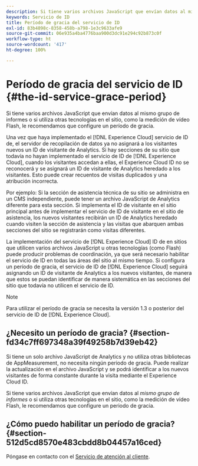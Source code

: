 ```yaml
---
description: Si tiene varios archivos JavaScript que envían datos al mismo grupo de informes o si utiliza otras tecnologías en el sitio, como la medición de vídeo Flash, le recomendamos que configure un período de gracia.
keywords: Servicio de ID
title: Período de gracia del servicio de ID
exl-id: 83b4898c-8358-458b-a798-1e3c9633afe9
source-git-commit: 06e935a4ba4776baa900d3dc91e294c92b873c0f
workflow-type: ht
source-wordcount: '417'
ht-degree: 100%

---
```


# Período de gracia del servicio de ID {#the-id-service-grace-period}

Si tiene varios archivos JavaScript que envían datos al mismo grupo de informes o si utiliza otras tecnologías en el sitio, como la medición de vídeo Flash, le recomendamos que configure un período de gracia.

Una vez que haya implementado el [!DNL Experience Cloud] servicio de ID de, el servidor de recopilación de datos ya no asignará a los visitantes nuevos un ID de visitante de Analytics. Si hay secciones de su sitio que todavía no hayan implementado el servicio de ID de [!DNL Experience Cloud], cuando los visitantes accedan a ellas, el Experience Cloud ID no se reconocerá y se asignará un ID de visitante de Analytics heredado a los visitantes. Esto puede crear recuentos de visitas duplicados y una atribución incorrecta.

Por ejemplo: Si la sección de asistencia técnica de su sitio se administra en un CMS independiente, puede tener un archivo JavaScript de Analytics diferente para esta sección. Si implementa el ID de visitante en el sitio principal antes de implementar el servicio de ID de visitante en el sitio de asistencia, los nuevos visitantes recibirán un ID de Analytics heredado cuando visiten la sección de asistencia y las visitas que abarquen ambas secciones del sitio se registrarán como visitas diferentes.

La implementación del servicio de [!DNL Experience Cloud] ID de en sitios que utilicen varios archivos JavaScript u otras tecnologías (como Flash) puede producir problemas de coordinación, ya que será necesario habilitar el servicio de ID en todas las áreas del sitio al mismo tiempo. Si configura un período de gracia, el servicio de ID de [!DNL Experience Cloud] seguirá asignando un ID de visitante de Analytics a los nuevos visitantes, de manera que estos se puedan identificar de manera sistemática en las secciones del sitio que todavía no utilicen el servicio de ID.

>[!NOTE]
>
>Para utilizar el período de gracia se necesita la versión 1.3 o posterior del servicio de ID de [!DNL Experience Cloud].

## ¿Necesito un período de gracia? {#section-fd34c7ff697348a39f49258b7d39eb42}

Si tiene un solo archivo JavaScript de Analytics y no utiliza otras bibliotecas de AppMeasurement, no necesita ningún periodo de gracia. Puede realizar la actualización en el archivo JavaScript y se podrá identificar a los nuevos visitantes de forma constante durante la visita mediante el Experience Cloud ID.

Si tiene varios archivos JavaScript que envían datos al *mismo grupo de informes* o si utiliza otras tecnologías en el sitio, como la medición de vídeo Flash, le recomendamos que configure un periodo de gracia.

## ¿Cómo puedo habilitar un período de gracia? {#section-512d5cd8570e483cbdd8b04457a16ced}

Póngase en contacto con el [Servicio de atención al cliente](https://helpx.adobe.com/es/marketing-cloud/contact-support.html).
